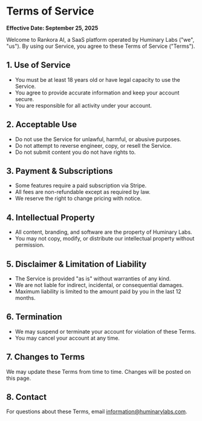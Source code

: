 # Terms of Service

**Effective Date: September 25, 2025**

Welcome to Rankora AI, a SaaS platform operated by Huminary Labs ("we", "us"). By using our Service, you agree to these Terms of Service ("Terms").

## 1. Use of Service
- You must be at least 18 years old or have legal capacity to use the Service.
- You agree to provide accurate information and keep your account secure.
- You are responsible for all activity under your account.

## 2. Acceptable Use
- Do not use the Service for unlawful, harmful, or abusive purposes.
- Do not attempt to reverse engineer, copy, or resell the Service.
- Do not submit content you do not have rights to.

## 3. Payment & Subscriptions
- Some features require a paid subscription via Stripe.
- All fees are non-refundable except as required by law.
- We reserve the right to change pricing with notice.

## 4. Intellectual Property
- All content, branding, and software are the property of Huminary Labs.
- You may not copy, modify, or distribute our intellectual property without permission.

## 5. Disclaimer & Limitation of Liability
- The Service is provided "as is" without warranties of any kind.
- We are not liable for indirect, incidental, or consequential damages.
- Maximum liability is limited to the amount paid by you in the last 12 months.

## 6. Termination
- We may suspend or terminate your account for violation of these Terms.
- You may cancel your account at any time.

## 7. Changes to Terms
We may update these Terms from time to time. Changes will be posted on this page.

## 8. Contact
For questions about these Terms, email information@huminarylabs.com.

